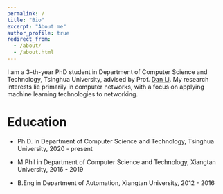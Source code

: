 ```yaml
---
permalink: /
title: "Bio"
excerpt: "About me"
author_profile: true
redirect_from: 
  - /about/
  - /about.html
---
```


I am a 3-th-year PhD student in Department of Computer Science and Technology, Tsinghua University, advised by Prof. [Dan Li](https://nasp.cs.tsinghua.edu.cn/lidan.html). 
My research interests lie primarily in computer networks, with a focus on applying machine learning technologies to networking.


Education
======
* Ph.D. in Department of Computer Science and Technology, Tsinghua University, 2020 - present

* M.Phil in Department of Computer Science and Technology, Xiangtan University, 2016 - 2019

* B.Eng in Department of Automation, Xiangtan University, 2012 - 2016